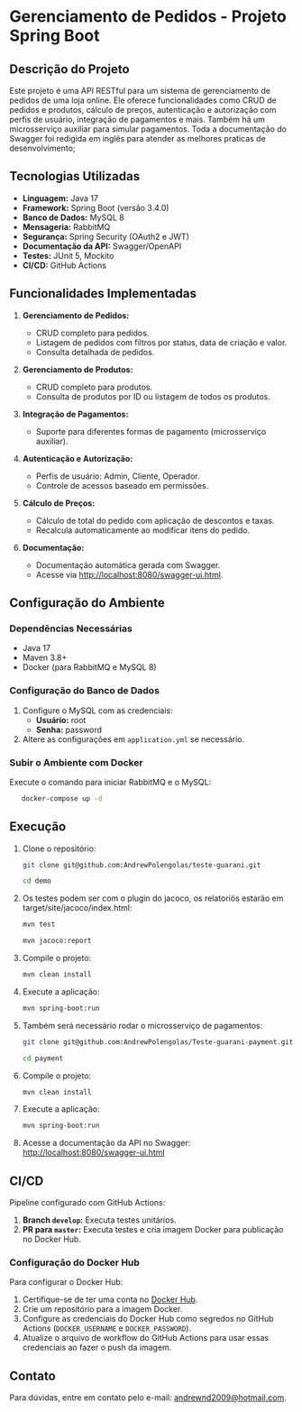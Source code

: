 
# Gerenciamento de Pedidos - Projeto Spring Boot

## Descrição do Projeto

Este projeto é uma API RESTful para um sistema de gerenciamento de pedidos de uma loja online. Ele oferece funcionalidades como CRUD de pedidos e produtos, cálculo de preços, autenticação e autorização com perfis de usuário, integração de pagamentos e mais. Também há um microsserviço auxiliar para simular pagamentos. Toda a documentação do Swagger foi redigida em inglês para atender as melhores praticas de desenvolvimento;

## Tecnologias Utilizadas

- **Linguagem:** Java 17
- **Framework:** Spring Boot (versão 3.4.0)
- **Banco de Dados:** MySQL 8
- **Mensageria:** RabbitMQ
- **Segurança:** Spring Security (OAuth2 e JWT)
- **Documentação da API:** Swagger/OpenAPI
- **Testes:** JUnit 5, Mockito
- **CI/CD:** GitHub Actions

## Funcionalidades Implementadas

1. **Gerenciamento de Pedidos:**
   - CRUD completo para pedidos.
   - Listagem de pedidos com filtros por status, data de criação e valor.
   - Consulta detalhada de pedidos.

2. **Gerenciamento de Produtos:**
   - CRUD completo para produtos.
   - Consulta de produtos por ID ou listagem de todos os produtos.

3. **Integração de Pagamentos:**
   - Suporte para diferentes formas de pagamento (microsserviço auxiliar).

4. **Autenticação e Autorização:**
   - Perfis de usuário: Admin, Cliente, Operador.
   - Controle de acessos baseado em permissões.

5. **Cálculo de Preços:**
   - Cálculo de total do pedido com aplicação de descontos e taxas.
   - Recalcula automaticamente ao modificar itens do pedido.

6. **Documentação:**
   - Documentação automática gerada com Swagger.
   - Acesse via [http://localhost:8080/swagger-ui.html](http://localhost:8080/swagger-ui.html).

## Configuração do Ambiente

### Dependências Necessárias

- Java 17
- Maven 3.8+
- Docker (para RabbitMQ e MySQL 8)

### Configuração do Banco de Dados

1. Configure o MySQL com as credenciais:
   - **Usuário:** root
   - **Senha:** password
2. Altere as configurações em `application.yml` se necessário.

### Subir o Ambiente com Docker

Execute o comando para iniciar RabbitMQ e o MySQL:

   ```bash
      docker-compose up -d
   ```

## Execução

1. Clone o repositório:
   ```bash
   git clone git@github.com:AndrewPolengolas/teste-guarani.git
   
   cd demo
   ```
2. Os testes podem ser com o plugin do jacoco, os relatoriós estarão em target/site/jacoco/index.html:

   ```bash
   mvn test
   
   mvn jacoco:report
   ```
3. Compile o projeto:
   ```bash
   mvn clean install
   ```
4. Execute a aplicação:
   ```bash
   mvn spring-boot:run
   ```
5. Também será necessário rodar o microsserviço de pagamentos:
   ```bash
   git clone git@github.com:AndrewPolengolas/Teste-guarani-payment.git
   
   cd payment
   ```
6. Compile o projeto:
   ```bash
   mvn clean install
   ```
7. Execute a aplicação:
   ```bash
   mvn spring-boot:run
   ```
8. Acesse a documentação da API no Swagger:
   [http://localhost:8080/swagger-ui.html](http://localhost:8080/swagger-ui.html)

## CI/CD

Pipeline configurado com GitHub Actions:

1. **Branch `develop`:** Executa testes unitários.
2. **PR para `master`:** Executa testes e cria imagem Docker para publicação no Docker Hub.

### Configuração do Docker Hub

Para configurar o Docker Hub:

1. Certifique-se de ter uma conta no [Docker Hub](https://hub.docker.com/).
2. Crie um repositório para a imagem Docker.
3. Configure as credenciais do Docker Hub como segredos no GitHub Actions (`DOCKER_USERNAME` e `DOCKER_PASSWORD`).
4. Atualize o arquivo de workflow do GitHub Actions para usar essas credenciais ao fazer o push da imagem.

## Contato

Para dúvidas, entre em contato pelo e-mail: [andrewnd2009@hotmail.com](mailto:andrewnd2009@hotmail.com).

